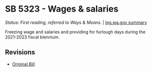 # SB 5323 - Wages & salaries
*Status: First reading, referred to Ways & Means.* | [leg.wa.gov summary](https://app.leg.wa.gov/billsummary?BillNumber=5323&Year=2021)

Freezing wage and salaries and providing for furlough days during the 2021-2023 fiscal biennium.

## Revisions
* [Original Bill](1/)